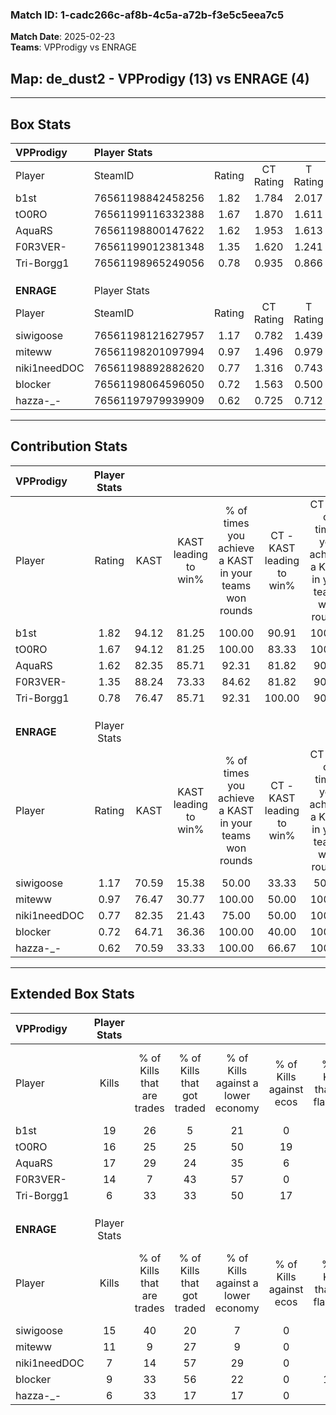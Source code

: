 ### Match ID: 1-cadc266c-af8b-4c5a-a72b-f3e5c5eea7c5  
**Match Date**: 2025-02-23  
**Teams**: VPProdigy vs ENRAGE  

## **Map**: de_dust2 - VPProdigy (13) vs ENRAGE (4)  
---  

## Box Stats  

| **VPProdigy** | Player Stats      |        |           |          |       |       |       |         |        |      |     |
| :- | :- | :-: | :-: | :-: | :-: | :-: | :-: | :-: | :-: | :-: | :-: |
| Player        | SteamID           | Rating | CT Rating | T Rating | KAST  |  ADR  | Kills | Assists | Deaths | K/D  | HS% |
| b1st          | 76561198842458256 |  1.82  |   1.784   |  2.017   | 94.12 | 108.6 |  19   |    7    |   9    | 2.11 | 47  |
| tO0RO         | 76561199116332388 |  1.67  |   1.870   |  1.611   | 94.12 | 106.7 |  16   |    8    |   9    | 1.78 | 62  |
| AquaRS        | 76561198800147622 |  1.62  |   1.953   |  1.613   | 82.35 | 106.5 |  17   |    5    |   9    | 1.89 | 58  |
| F0R3VER-      | 76561199012381348 |  1.35  |   1.620   |  1.241   | 88.24 | 95.9  |  14   |    6    |   13   | 1.08 | 57  |
| Tri-Borgg1    | 76561198965249056 |  0.78  |   0.935   |  0.866   | 76.47 | 34.9  |   6   |    4    |   9    | 0.67 | 83  |
|               |                   |        |           |          |       |       |       |         |        |      |     |
|               |                   |        |           |          |       |       |       |         |        |      |     |
|               |                   |        |           |          |       |       |       |         |        |      |     |
| **ENRAGE**    | Player Stats      |        |           |          |       |       |       |         |        |      |     |
| Player        | SteamID           | Rating | CT Rating | T Rating | KAST  |  ADR  | Kills | Assists | Deaths | K/D  | HS% |
| siwigoose     | 76561198121627957 |  1.17  |   0.782   |  1.439   | 70.59 | 91.2  |  15   |    1    |   15   | 1.00 | 80  |
| miteww        | 76561198201097994 |  0.97  |   1.496   |  0.979   | 76.47 | 72.7  |  11   |    0    |   14   | 0.79 | 72  |
| niki1needDOC  | 76561198892882620 |  0.77  |   1.316   |  0.743   | 82.35 | 57.2  |   7   |    6    |   15   | 0.47 | 57  |
| blocker       | 76561198064596050 |  0.72  |   1.563   |  0.500   | 64.71 | 66.0  |   9   |    3    |   16   | 0.56 | 77  |
| hazza-_-      | 76561197979939909 |  0.62  |   0.725   |  0.712   | 70.59 | 40.5  |   6   |    3    |   13   | 0.46 | 50  |
---  

## Contribution Stats  

| **VPProdigy** | Player Stats |       |                      |                                                        |                           |                                                             |                          |                                                            |
| :- | :-: | :-: | :-: | :-: | :-: | :-: | :-: | :-: |
| Player        |    Rating    | KAST  | KAST leading to win% | % of times you achieve a KAST in your teams won rounds | CT - KAST leading to win% | CT - % of times you achieve a KAST in your teams won rounds | T - KAST leading to win% | T - % of times you achieve a KAST in your teams won rounds |
| b1st          |     1.82     | 94.12 |        81.25         |                         100.00                         |           90.91           |                           100.00                            |          60.00           |                           100.00                           |
| tO0RO         |     1.67     | 94.12 |        81.25         |                         100.00                         |           83.33           |                           100.00                            |          75.00           |                           100.00                           |
| AquaRS        |     1.62     | 82.35 |        85.71         |                         92.31                          |           81.82           |                            90.00                            |          100.00          |                           100.00                           |
| F0R3VER-      |     1.35     | 88.24 |        73.33         |                         84.62                          |           81.82           |                            90.00                            |          50.00           |                           66.67                            |
| Tri-Borgg1    |     0.78     | 76.47 |        85.71         |                         92.31                          |          100.00           |                            90.00                            |          60.00           |                           100.00                           |
|               |              |       |                      |                                                        |                           |                                                             |                          |                                                            |
|               |              |       |                      |                                                        |                           |                                                             |                          |                                                            |
|               |              |       |                      |                                                        |                           |                                                             |                          |                                                            |
| **ENRAGE**    | Player Stats |       |                      |                                                        |                           |                                                             |                          |                                                            |
| Player        |    Rating    | KAST  | KAST leading to win% | % of times you achieve a KAST in your teams won rounds | CT - KAST leading to win% | CT - % of times you achieve a KAST in your teams won rounds | T - KAST leading to win% | T - % of times you achieve a KAST in your teams won rounds |
| siwigoose     |     1.17     | 70.59 |        15.38         |                         50.00                          |           33.33           |                            50.00                            |          10.00           |                           50.00                            |
| miteww        |     0.97     | 76.47 |        30.77         |                         100.00                         |           50.00           |                           100.00                            |          22.22           |                           100.00                           |
| niki1needDOC  |     0.77     | 82.35 |        21.43         |                         75.00                          |           50.00           |                           100.00                            |          10.00           |                           50.00                            |
| blocker       |     0.72     | 64.71 |        36.36         |                         100.00                         |           40.00           |                           100.00                            |          33.33           |                           100.00                           |
| hazza-_-      |     0.62     | 70.59 |        33.33         |                         100.00                         |           66.67           |                           100.00                            |          22.22           |                           100.00                           |
---  

## Extended Box Stats  

| **VPProdigy** | Player Stats |                            |                            |                                    |                         |                              |                                 |        |                             |                                     |                          |                               |                            |
| :- | :-: | :-: | :-: | :-: | :-: | :-: | :-: | :-: | :-: | :-: | :-: | :-: | :-: |
| Player        |    Kills     | % of Kills that are trades | % of Kills that got traded | % of Kills against a lower economy | % of Kills against ecos | % of Kills that are flawless | % of Kills that are close duels | Deaths | % of Deaths that get traded | % of Deaths against a lower economy | % of Deaths against ecos | % of Deaths that are flawless | % of Deaths that are close |
| b1st          |      19      |             26             |             5              |                 21                 |            0            |              63              |                0                |   9    |             11              |                 56                  |            11            |              67               |             11             |
| tO0RO         |      16      |             25             |             25             |                 50                 |           19            |              94              |                0                |   9    |             44              |                 22                  |            0             |              56               |             0              |
| AquaRS        |      17      |             29             |             24             |                 35                 |            6            |              76              |               24                |   9    |             44              |                 44                  |            0             |              33               |             33             |
| F0R3VER-      |      14      |             7              |             43             |                 57                 |            0            |              71              |                7                |   13   |             38              |                 38                  |            8             |              54               |             8              |
| Tri-Borgg1    |      6       |             33             |             33             |                 50                 |           17            |              83              |                0                |   9    |             33              |                 22                  |            0             |              78               |             0              |
|               |              |                            |                            |                                    |                         |                              |                                 |        |                             |                                     |                          |                               |                            |
|               |              |                            |                            |                                    |                         |                              |                                 |        |                             |                                     |                          |                               |                            |
|               |              |                            |                            |                                    |                         |                              |                                 |        |                             |                                     |                          |                               |                            |
| **ENRAGE**    | Player Stats |                            |                            |                                    |                         |                              |                                 |        |                             |                                     |                          |                               |                            |
| Player        |    Kills     | % of Kills that are trades | % of Kills that got traded | % of Kills against a lower economy | % of Kills against ecos | % of Kills that are flawless | % of Kills that are close duels | Deaths | % of Deaths that get traded | % of Deaths against a lower economy | % of Deaths against ecos | % of Deaths that are flawless | % of Deaths that are close |
| siwigoose     |      15      |             40             |             20             |                 7                  |            0            |              33              |               20                |   15   |              7              |                 20                  |            0             |              80               |             13             |
| miteww        |      11      |             9              |             27             |                 9                  |            0            |              64              |                9                |   14   |             36              |                 21                  |            0             |              64               |             14             |
| niki1needDOC  |      7       |             14             |             57             |                 29                 |            0            |              57              |                0                |   15   |             27              |                 20                  |            0             |              73               |             7              |
| blocker       |      9       |             33             |             56             |                 22                 |            0            |             100              |                0                |   16   |             19              |                 19                  |            0             |              81               |             0              |
| hazza-_-      |      6       |             33             |             17             |                 17                 |            0            |              50              |               17                |   13   |             23              |                 23                  |            0             |              77               |             0              |
